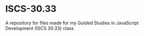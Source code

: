 # ISCS-30.33
A repository for files made for my Guided Studies in JavaScript Development (ISCS 30.33) class
